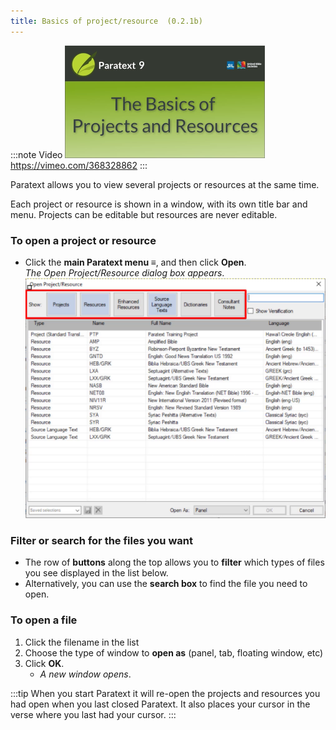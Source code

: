 ```yaml
---
title: Basics of project/resource  (0.2.1b)
---
```


:::note Video
[![ ](../../media/0.2.1b.png)](https://vimeo.com/368328862)  
https://vimeo.com/368328862
:::

Paratext allows you to view several projects or resources at the same time.

Each project or resource is shown in a window, with its own title bar and menu. Projects can be editable but resources are never editable.

### To open a project or resource

-  Click the **main Paratext menu ≡**, and then click **Open**.  
  *The Open Project/Resource dialog box appears*.  
    ![](../../media/34923eb5e2b39c4da974ed4528ec47f8.png)

### Filter or search for the files you want
  - The row of **buttons** along the top allows you to **filter** which types of files you see displayed in the list below.
  -  Alternatively, you can use the **search box** to find the file you need to open.
  
### To open a file
1.  Click the filename in the list
2.  Choose the type of window to **open as** (panel, tab, floating window, etc)
3.  Click **OK**.  
    -  *A new window opens*.

:::tip
When you start Paratext it will re-open the projects and resources you had open when you last closed Paratext. It also places your cursor in the verse where you last had your cursor.
:::
